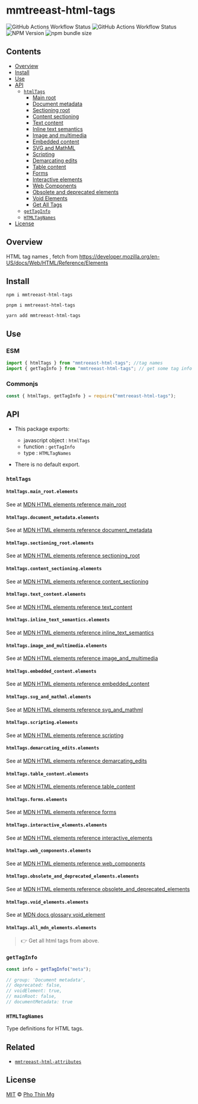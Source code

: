 # mmtreeast-html-tags

![GitHub Actions Workflow Status][npm-build] ![GitHub Actions Workflow Status][gh-codeql] ![NPM Version][npm-version] ![npm bundle size][npm-size]




## Contents

- [Overview](#overview)
- [Install](#install)
- [Use](#use)
- [API](#api)
  - [`htmlTags`](#htmltags)
    - [Main root](#htmltagsmain_rootelements)
    - [Document metadata](#htmltagsdocument_metadataelements)
    - [Sectioning root](#htmltagssectioning_rootelements)
    - [Content sectioning](#htmltagscontent_sectioningelements)
    - [Text content](#htmltagstext_contentelements)
    - [Inline text semantics](#htmltagsinline_text_semanticselements)
    - [Image and multimedia](#htmltagsimage_and_multimediaelements)
    - [Embedded content](#htmltagsembedded_contentelements)
    - [SVG and MathML](#htmltagssvg_and_mathmlelements)
    - [Scripting](#htmltagsscriptingelements)
    - [Demarcating edits](#htmltagsdemarcating_editselements)
    - [Table content](#htmltagstable_contentelements)
    - [Forms](#htmltagsformselements)
    - [Interactive elements](#htmltagsinteractive_elementselements)
    - [Web Components](#htmltagsweb_componentselements)
    - [Obsolete and deprecated elements](#htmltagsobsolete_and_deprecated_elementselements)
    - [Void Elements](#htmltagsvoid_elementselements)
    - [Get All Tags](#htmltagsall_mdn_elementselements)
  - [`getTagInfo`](#gettaginfo)
  - [`HTMLTagNames`](#htmltagnames)
- [License](#license)

## Overview

HTML tag names , fetch from https://developer.mozilla.org/en-US/docs/Web/HTML/Reference/Elements

## Install

```shell
npm i mmtreeast-html-tags
```

```shell
pnpm i mmtreeast-html-tags
```

```shell
yarn add mmtreeast-html-tags
```

## Use

### ESM

```js
import { htmlTags } from "mmtreeast-html-tags"; //tag names
import { getTagInfo } from "mmtreeast-html-tags"; // get some tag info
```

### Commonjs

```js
const { htmlTags, getTagInfo } = require("mmtreeast-html-tags");
```

## API

- This package exports:

  - javascript object : `htmlTags`
  - function : `getTagInfo`
  - type : `HTMLTagNames`

- There is no default export.

### `htmlTags`

#### `htmlTags.main_root.elements`

See at [MDN HTML elements reference main_root][main_root]

#### `htmlTags.document_metadata.elements`

See at [MDN HTML elements reference document_metadata][document_metadata]

#### `htmlTags.sectioning_root.elements`

See at [MDN HTML elements reference sectioning_root][sectioning_root]

#### `htmlTags.content_sectioning.elements`

See at [MDN HTML elements reference content_sectioning][content_sectioning]

#### `htmlTags.text_content.elements`

See at [MDN HTML elements reference text_content][text_content]

#### `htmlTags.inline_text_semantics.elements`

See at [MDN HTML elements reference inline_text_semantics][inline_text_semantics]

#### `htmlTags.image_and_multimedia.elements`

See at [MDN HTML elements reference image_and_multimedia][image_and_multimedia]

#### `htmlTags.embedded_content.elements`

See at [MDN HTML elements reference embedded_content][embedded_content]

#### `htmlTags.svg_and_mathml.elements`

See at [MDN HTML elements reference svg_and_mathml][svg_and_mathml]

#### `htmlTags.scripting.elements`

See at [MDN HTML elements reference scripting][scripting]

#### `htmlTags.demarcating_edits.elements`

See at [MDN HTML elements reference demarcating_edits][demarcating_edits]

#### `htmlTags.table_content.elements`

See at [MDN HTML elements reference table_content][table_content]

#### `htmlTags.forms.elements`

See at [MDN HTML elements reference forms][forms]

#### `htmlTags.interactive_elements.elements`

See at [MDN HTML elements reference interactive_elements][interactive_elements]

#### `htmlTags.web_components.elements`

See at [MDN HTML elements reference web_components][web_components]

#### `htmlTags.obsolete_and_deprecated_elements.elements`

See at [MDN HTML elements reference obsolete_and_deprecated_elements][obsolete_and_deprecated_elements]

#### `htmlTags.void_elements.elements`

See at [MDN docs glossary void_element][Void_element]

#### `htmlTags.all_mdn_elements.elements`

> 👉 Get all html tags from above.

### `getTagInfo`

```js
const info = getTagInfo("meta");

// group: 'Document metadata',
// deprecated: false,
// voidElement: true,
// mainRoot: false,
// documentMetadata: true
```

### `HTMLTagNames`

Type definitions for HTML tags.

## Related

- [`mmtreeast-html-attributes`][mmtreeast-html-attributes]

## License

[MIT][file-license] © [Pho Thin Mg][ptm]

<!-- Definitions -->

[file-license]: LICENSE

[ptm]: https://github.com/phothinmg

[npm-build]: https://img.shields.io/github/actions/workflow/status/phothinmg/mmtreeast-html-tags/npm-publish.yml?style=for-the-badge&logo=github

[gh-codeql]: https://img.shields.io/github/actions/workflow/status/phothinmg/mmtreeast-html-tags/codeql.yml?style=for-the-badge&logo=github&label=codeql

[npm-version]: https://img.shields.io/npm/v/mmtreeast-html-tags?registry_uri=https%3A%2F%2Fregistry.npmjs.org%2F&style=for-the-badge&logo=npm

[npm-size]: https://img.shields.io/bundlephobia/minzip/mmtreeast-html-tags?style=for-the-badge

[main_root]: https://developer.mozilla.org/en-US/docs/Web/HTML/Reference/Elements#main_root

[document_metadata]: https://developer.mozilla.org/en-US/docs/Web/HTML/Reference/Elements#document_metadata

[sectioning_root]: https://developer.mozilla.org/en-US/docs/Web/HTML/Reference/Elements#sectioning_root

[content_sectioning]: https://developer.mozilla.org/en-US/docs/Web/HTML/Reference/Elements#content_sectioning

[text_content]: https://developer.mozilla.org/en-US/docs/Web/HTML/Reference/Elements#text_content

[inline_text_semantics]: https://developer.mozilla.org/en-US/docs/Web/HTML/Reference/Elements#inline_text_semantics

[image_and_multimedia]: https://developer.mozilla.org/en-US/docs/Web/HTML/Reference/Elements#image_and_multimedia

[embedded_content]: https://developer.mozilla.org/en-US/docs/Web/HTML/Reference/Elements#embedded_content

[svg_and_mathml]: https://developer.mozilla.org/en-US/docs/Web/HTML/Reference/Elements#svg_and_mathml

[scripting]: https://developer.mozilla.org/en-US/docs/Web/HTML/Reference/Elements#scripting

[demarcating_edits]: https://developer.mozilla.org/en-US/docs/Web/HTML/Reference/Elements#demarcating_edits

[table_content]: https://developer.mozilla.org/en-US/docs/Web/HTML/Reference/Elements#table_content

[forms]: https://developer.mozilla.org/en-US/docs/Web/HTML/Reference/Elements#forms

[interactive_elements]: https://developer.mozilla.org/en-US/docs/Web/HTML/Reference/Elements#interactive_elements

[web_components]: https://developer.mozilla.org/en-US/docs/Web/HTML/Reference/Elements#web_components

[obsolete_and_deprecated_elements]: https://developer.mozilla.org/en-US/docs/Web/HTML/Reference/Elements#obsolete_and_deprecated_elements

[Void_element]: https://developer.mozilla.org/en-US/docs/Glossary/Void_element

[mmtreeast-html-attributes]: https://github.com/phothinmg/mmtreeast-html-attributes
